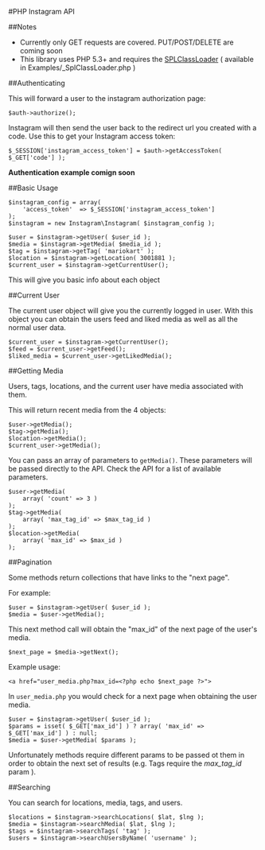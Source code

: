 #PHP Instagram API

##Notes
 - Currently only GET requests are covered. PUT/POST/DELETE are coming soon
 - This library uses PHP 5.3+ and requires the [SPLClassLoader](https://github.com/php-fig/fig-standards/blob/master/accepted/PSR-0.md) ( available in Examples/_SplClassLoader.php )

##Authenticating

This will forward a user to the instagram authorization page:

    $auth->authorize();

Instagram will then send the user back to the redirect url you created with a code. Use this to get your Instagram access token:

    $_SESSION['instagram_access_token'] = $auth->getAccessToken( $_GET['code'] ); 

**Authentication example comign soon**

##Basic Usage

    $instagram_config = array(
	    'access_token'	=> $_SESSION['instagram_access_token']
    );
    $instagram = new Instagram\Instagram( $instagram_config );

    $user = $instagram->getUser( $user_id );
    $media = $instagram->getMedia( $media_id );
    $tag = $instagram->getTag( 'mariokart' );
    $location = $instagram->getLocation( 3001881 );
    $current_user = $instagram->getCurrentUser();

This will give you basic info about each object

##Current User

The current user object will give you the currently logged in user.  With this object you can obtain the users feed and liked media as well as all the normal user data.

    $current_user = $instagram->getCurrentUser();
    $feed = $current_user->getFeed();
    $liked_media = $current_user->getLikedMedia();

##Getting Media

Users, tags, locations, and the current user have media associated with them.

This will return recent media from the 4 objects:

    $user->getMedia();
	$tag->getMedia();
	$location->getMedia();
    $current_user->getMedia();

You can pass an array of parameters to `getMedia()`. These parameters will be passed directly to the API.  Check the API for a list of available parameters.

    $user->getMedia(
        array( 'count' => 3 )
    );
    $tag->getMedia(
        array( 'max_tag_id' => $max_tag_id )
    );
    $location->getMedia(
        array( 'max_id' => $max_id )
    );

##Pagination

Some methods return collections that have links to the "next page".

For example:

    $user = $instagram->getUser( $user_id );
    $media = $user->getMedia();

This next method call will obtain the "max_id" of the next page of the user's media.

    $next_page = $media->getNext();

Example usage:

    <a href="user_media.php?max_id=<?php echo $next_page ?>">

In `user_media.php` you would check for a next page when obtaining the user media.

    $user = $instagram->getUser( $user_id );
    $params = isset( $_GET['max_id'] ) ? array( 'max_id' => $_GET['max_id'] ) : null;
    $media = $user->getMedia( $params );

Unfortunately methods require different params to be passed ot them in order to obtain the next set of results (e.g. Tags require the *max_tag_id* param ).

##Searching

You can search for locations, media, tags, and users.

    $locations = $instagram->searchLocations( $lat, $lng );
    $media = $instagram->searchMedia( $lat, $lng );
    $tags = $instagram->searchTags( 'tag' );
    $users = $instagram->searchUsersByName( 'username' );